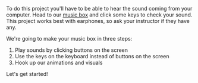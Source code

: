 To do this project you'll have to be able to hear the sound coming from your computer. Head to our [music box](http://codedbykids.github.io/cbk-beat-machine/) and click some keys to check your sound. This project works best with earphones, so ask your instructor if they have any.

We're going to make your music box in three steps:

1. Play sounds by clicking buttons on the screen
2. Use the keys on the keyboard instead of buttons on the screen
3. Hook up our animations and visuals

Let's get started!